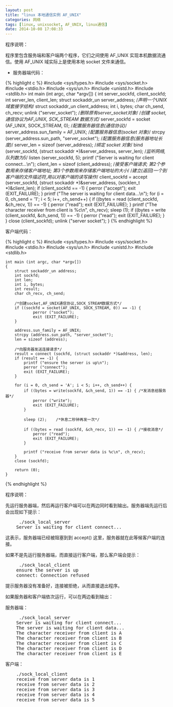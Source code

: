 ```yaml
---
layout: post
title: "linux 本地通信实例 AF_UNIX"
categories: 网络
tags: [linux, unixsocket, AF_UNIX, linux通信]
date: 2014-10-08 17:08:33
---
```


程序说明：

程序里包含服务端和客户端两个程序，它们之间使用 AF_UNIX 实现本机数据流通信。使用 AF_UNIX 域实际上是使用本地 socket 文件来通信。

* 服务器端代码：
 
{% highlight c %}
    #include <sys/types.h>
    #include <sys/socket.h>
    #include <stdio.h>
    #include <sys/un.h>
    #include <unistd.h>
    #include <stdlib.h>
    int main (int argc, char *argv[])
    {
            int server_sockfd, client_sockfd;
            int server_len, client_len;
            struct sockaddr_un server_address;      /*声明一个UNIX域套接字结构*/
            struct sockaddr_un client_address;
            int i, bytes;
            char ch_send, ch_recv;
            unlink ("server_socket");       /*删除原有server_socket对象*/
            /*创建 socket, 通信协议为AF_UNIX, SCK_STREAM 数据方式*/
            server_sockfd = socket (AF_UNIX, SOCK_STREAM, 0);
            /*配置服务器信息(通信协议)*/
            server_address.sun_family = AF_UNIX;
            /*配置服务器信息(socket 对象)*/
            strcpy (server_address.sun_path, "server_socket");
            /*配置服务器信息(服务器地址长度)*/
            server_len = sizeof (server_address);
            /*绑定 socket 对象*/
            bind (server_sockfd, (struct sockaddr *)&server_address, server_len);
            /*监听网络,队列数为5*/
            listen (server_sockfd, 5);
            printf ("Server is waiting for client connect...\n");
            client_len = sizeof (client_address);
            /*接受客户端请求; 第2个参数用来存储客户端地址; 第3个参数用来存储客户端地址的大小*/
            /*建立(返回)一个到客户端的文件描述符,用以对客户端的读写操作*/
            client_sockfd = accept (server_sockfd, (struct sockaddr *)&server_address, (socklen_t *)&client_len);
            if (client_sockfd == -1) {
                    perror ("accept");
                    exit (EXIT_FAILURE);
            }
            printf ("The server is waiting for client data...\n");
            for (i = 0, ch_send = '1'; i < 5; i++, ch_send++) {
                    if ((bytes = read (client_sockfd, &ch_recv, 1)) == -1) {
                            perror ("read");
                            exit (EXIT_FAILURE);
                    }
                    printf ("The character receiver from client is %c\n", ch_recv);
                    sleep (1);
                    if ((bytes = write (client_sockfd, &ch_send, 1)) == -1) {
                            perror ("read");
                            exit (EXIT_FAILURE);
                    }
            }
                    close (client_sockfd);
                    unlink ("server socket");
    }
{% endhighlight %}


客户端代码：
 
{% highlight c %}
    #include <sys/types.h>
    #include <sys/socket.h>
    #include <stdio.h>
    #include <sys/un.h>
    #include <unistd.h>
    #include <stdlib.h>

    int main (int argc, char *argv[])
    {
        struct sockaddr_un address;
        int sockfd;
        int len;
        int i, bytes;
        int result;
        char ch_recv, ch_send;

        /*创建socket,AF_UNIX通信协议,SOCK_STREAM数据方式*/
        if ((sockfd = socket(AF_UNIX, SOCK_STREAM, 0)) == -1) {
                perror ("socket");
                exit (EXIT_FAILURE);
        }

        address.sun_family = AF_UNIX;
        strcpy (address.sun_path, "server_socket");
        len = sizeof (address);

        /*向服务器发送连接请求*/
        result = connect (sockfd, (struct sockaddr *)&address, len);
        if (result == -1) {
            printf ("ensure the server is up\n");
            perror ("connect");
            exit (EXIT_FAILURE);
        }

        for (i = 0, ch_send = 'A'; i < 5; i++, ch_send++) {
            if ((bytes = write(sockfd, &ch_send, 1)) == -1) { /*发消息给服务器*/
                perror ("write");
                exit (EXIT_FAILURE);
            }

            sleep (2);    /*休息二秒钟再发一次*/

            if ((bytes = read (sockfd, &ch_recv, 1)) == -1) { /*接收消息*/
                perror ("read");
                exit (EXIT_FAILURE);
            }

            printf ("receive from server data is %c\n", ch_recv);
        }
        close (sockfd);

        return (0);
    }

{% endhighlight %}


程序说明：

先运行服务器端，然后再运行客户端可以在两边同时看到输出。服务器端先运行后会出现如下提示：
 
<pre>
     ./sock_local_server
    Server is waiting for client connect...
</pre>

这表示，服务器端已经被阻塞到到 accept() 这里，服务器就在此等候客户端的连接。

如果不是先运行服务器端，而直接运行客户端，那么客户端会提示：
 
<pre>
     ./sock_local_client
    ensure the server is up
    connect: Connection refused
</pre>

提示服务器没有准备好，连接被拒绝，从而直接退出程序。

如果服务器和客户端依次运行，可以在两边看到输出：

服务器端：
 
<pre>
     ./sock_local_server
    Server is waiting for client connect...
    The server is waiting for client data...
    The character receiver from client is A
    The character receiver from client is B
    The character receiver from client is C
    The character receiver from client is D
    The character receiver from client is E
</pre>

客户端：
 
<pre>
    ./sock_local_client
    receive from server data is 1
    receive from server data is 2
    receive from server data is 3
    receive from server data is 4
    receive from server data is 5
</pre>
